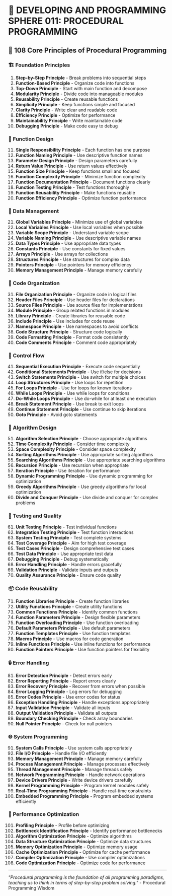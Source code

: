 # 🌟 DEVELOPING AND PROGRAMMING SPHERE 011: PROCEDURAL PROGRAMMING

## 🔧 108 Core Principles of Procedural Programming

### 🏗️ Foundation Principles

1. **Step-by-Step Principle** - Break problems into sequential steps
2. **Function-Based Principle** - Organize code into functions
3. **Top-Down Principle** - Start with main function and decompose
4. **Modularity Principle** - Divide code into manageable modules
5. **Reusability Principle** - Create reusable functions
6. **Simplicity Principle** - Keep functions simple and focused
7. **Clarity Principle** - Write clear and readable code
8. **Efficiency Principle** - Optimize for performance
9. **Maintainability Principle** - Write maintainable code
10. **Debugging Principle** - Make code easy to debug

### 🎯 Function Design

11. **Single Responsibility Principle** - Each function has one purpose
12. **Function Naming Principle** - Use descriptive function names
13. **Parameter Design Principle** - Design parameters carefully
14. **Return Value Principle** - Use return values effectively
15. **Function Size Principle** - Keep functions small and focused
16. **Function Complexity Principle** - Minimize function complexity
17. **Function Documentation Principle** - Document functions clearly
18. **Function Testing Principle** - Test functions thoroughly
19. **Function Reusability Principle** - Make functions reusable
20. **Function Efficiency Principle** - Optimize function performance

### 🧮 Data Management

21. **Global Variables Principle** - Minimize use of global variables
22. **Local Variables Principle** - Use local variables when possible
23. **Variable Scope Principle** - Understand variable scope
24. **Variable Naming Principle** - Use descriptive variable names
25. **Data Types Principle** - Use appropriate data types
26. **Constants Principle** - Use constants for fixed values
27. **Arrays Principle** - Use arrays for collections
28. **Structures Principle** - Use structures for complex data
29. **Pointers Principle** - Use pointers for memory efficiency
30. **Memory Management Principle** - Manage memory carefully

### 🎨 Code Organization

31. **File Organization Principle** - Organize code in logical files
32. **Header Files Principle** - Use header files for declarations
33. **Source Files Principle** - Use source files for implementations
34. **Module Principle** - Group related functions in modules
35. **Library Principle** - Create libraries for reusable code
36. **Include Principle** - Use includes for code reuse
37. **Namespace Principle** - Use namespaces to avoid conflicts
38. **Code Structure Principle** - Structure code logically
39. **Code Formatting Principle** - Format code consistently
40. **Code Comments Principle** - Comment code appropriately

### 🔧 Control Flow

41. **Sequential Execution Principle** - Execute code sequentially
42. **Conditional Statements Principle** - Use if/else for decisions
43. **Switch Statements Principle** - Use switch for multiple choices
44. **Loop Structures Principle** - Use loops for repetition
45. **For Loops Principle** - Use for loops for known iterations
46. **While Loops Principle** - Use while loops for conditions
47. **Do-While Loops Principle** - Use do-while for at least one execution
48. **Break Statement Principle** - Use break to exit loops
49. **Continue Statement Principle** - Use continue to skip iterations
50. **Goto Principle** - Avoid goto statements

### 🚀 Algorithm Design

51. **Algorithm Selection Principle** - Choose appropriate algorithms
52. **Time Complexity Principle** - Consider time complexity
53. **Space Complexity Principle** - Consider space complexity
54. **Sorting Algorithms Principle** - Use appropriate sorting algorithms
55. **Searching Algorithms Principle** - Use appropriate searching algorithms
56. **Recursion Principle** - Use recursion when appropriate
57. **Iteration Principle** - Use iteration for performance
58. **Dynamic Programming Principle** - Use dynamic programming for optimization
59. **Greedy Algorithms Principle** - Use greedy algorithms for local optimization
60. **Divide and Conquer Principle** - Use divide and conquer for complex problems

### 🧪 Testing and Quality

61. **Unit Testing Principle** - Test individual functions
62. **Integration Testing Principle** - Test function interactions
63. **System Testing Principle** - Test complete systems
64. **Test Coverage Principle** - Aim for high test coverage
65. **Test Cases Principle** - Design comprehensive test cases
66. **Test Data Principle** - Use appropriate test data
67. **Debugging Principle** - Debug systematically
68. **Error Handling Principle** - Handle errors gracefully
69. **Validation Principle** - Validate inputs and outputs
70. **Quality Assurance Principle** - Ensure code quality

### 📦 Code Reusability

71. **Function Libraries Principle** - Create function libraries
72. **Utility Functions Principle** - Create utility functions
73. **Common Functions Principle** - Identify common functions
74. **Function Parameters Principle** - Design flexible parameters
75. **Function Overloading Principle** - Use function overloading
76. **Default Parameters Principle** - Use default parameters
77. **Function Templates Principle** - Use function templates
78. **Macros Principle** - Use macros for code generation
79. **Inline Functions Principle** - Use inline functions for performance
80. **Function Pointers Principle** - Use function pointers for flexibility

### 🔒 Error Handling

81. **Error Detection Principle** - Detect errors early
82. **Error Reporting Principle** - Report errors clearly
83. **Error Recovery Principle** - Recover from errors when possible
84. **Error Logging Principle** - Log errors for debugging
85. **Error Codes Principle** - Use error codes for status
86. **Exception Handling Principle** - Handle exceptions appropriately
87. **Input Validation Principle** - Validate all inputs
88. **Output Validation Principle** - Validate all outputs
89. **Boundary Checking Principle** - Check array boundaries
90. **Null Pointer Principle** - Check for null pointers

### 🌐 System Programming

91. **System Calls Principle** - Use system calls appropriately
92. **File I/O Principle** - Handle file I/O efficiently
93. **Memory Management Principle** - Manage memory carefully
94. **Process Management Principle** - Manage processes effectively
95. **Thread Management Principle** - Manage threads safely
96. **Network Programming Principle** - Handle network operations
97. **Device Drivers Principle** - Write device drivers carefully
98. **Kernel Programming Principle** - Program kernel modules safely
99. **Real-Time Programming Principle** - Handle real-time constraints
100. **Embedded Programming Principle** - Program embedded systems efficiently

### 🚀 Performance Optimization

101. **Profiling Principle** - Profile before optimizing
102. **Bottleneck Identification Principle** - Identify performance bottlenecks
103. **Algorithm Optimization Principle** - Optimize algorithms
104. **Data Structure Optimization Principle** - Optimize data structures
105. **Memory Optimization Principle** - Optimize memory usage
106. **Cache Optimization Principle** - Optimize for cache performance
107. **Compiler Optimization Principle** - Use compiler optimizations
108. **Code Optimization Principle** - Optimize code for performance

---

*"Procedural programming is the foundation of all programming paradigms, teaching us to think in terms of step-by-step problem solving."* - Procedural Programming Wisdom
